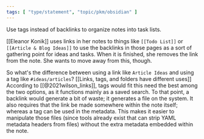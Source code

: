 ```yaml
---
tags: [ "type/statement", "topic/pkm/obsidian" ]
---
```


Use tags instead of backlinks to organize notes into task lists.

[[Eleanor Konik]] uses links in her notes to things like `[[Todo List]]` or `[[Article & Blog Ideas]]` to use the backlinks in those pages as a sort of gathering point for ideas and tasks. When it is finished, she removes the link from the note. She wants to move away from this, though.

So what's the difference between using a link like ``Article Ideas`` and using a tag like `#ideas/articles`? [[Links, tags, and folders have different uses]] According to [[@2021wilson_links]], tags would fit this need the best among the two options, as it functions mainly as a saved search. To that point, a backlink would generate a bit of waste; it generates a file on the system. It also requires that the link be made somewhere within the note itself; whereas a tag can be used in the metadata. This makes it easier to manipulate those files (since tools already exist that can strip YAML metadata headers from files) without the extra metadata embedded within the note.
